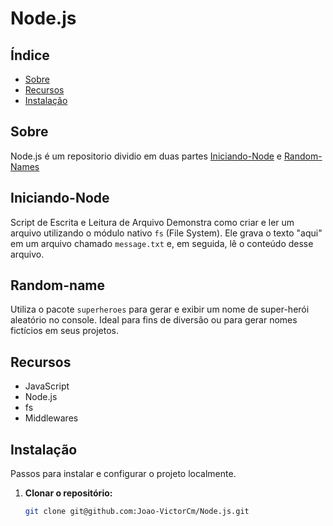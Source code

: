 # Node.js

## Índice

- [Sobre](#sobre)
- [Recursos](#recursos)
- [Instalação](#instalação)

## Sobre

Node.js é um repositorio dividio em duas partes [Iniciando-Node](#Iniciando-Node) e [Random-Names](#Random-Names)


## Iniciando-Node
Script de Escrita e Leitura de Arquivo
Demonstra como criar e ler um arquivo utilizando o módulo nativo `fs` (File System). Ele grava o texto "aqui" em um arquivo chamado `message.txt` e, em seguida, lê o conteúdo desse arquivo.

## Random-name
Utiliza o pacote `superheroes` para gerar e exibir um nome de super-herói aleatório no console. Ideal para fins de diversão ou para gerar nomes fictícios em seus projetos.

## Recursos

- JavaScript
- Node.js
- fs
- Middlewares

## Instalação

Passos para instalar e configurar o projeto localmente.

1. **Clonar o repositório:**
   ```bash
   git clone git@github.com:Joao-VictorCm/Node.js.git
